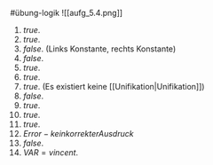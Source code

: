 #übung-logik 
![[aufg_5.4.png]]

1) $true.$
2) $true.$
3) $false.$ (Links Konstante, rechts Konstante)
4) $false.$
5) $true.$
6) $true.$
7) $true.$ (Es existiert keine [[Unifikation|Unifikation]])
8) $false.$
9) $true.$
10) $true$.
11) $true.$
12) $Error - kein korrekter Ausdruck$
13) $false.$
14) $VAR = vincent.$


